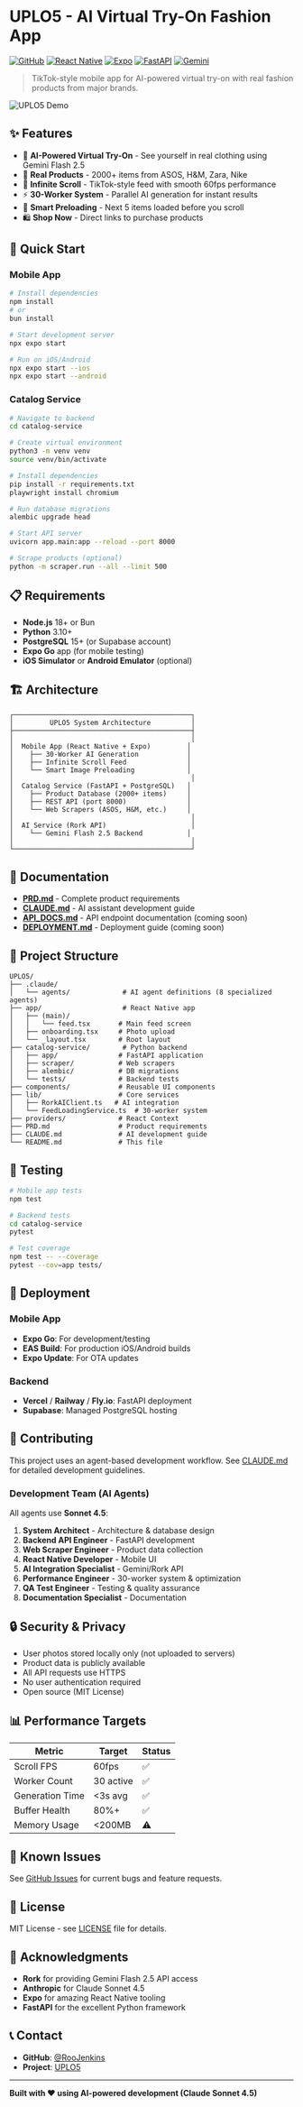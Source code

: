 # UPLO5 - AI Virtual Try-On Fashion App

[![GitHub](https://img.shields.io/github/license/RooJenkins/UPLO5)](https://github.com/RooJenkins/UPLO5)
[![React Native](https://img.shields.io/badge/React%20Native-0.74-blue)](https://reactnative.dev/)
[![Expo](https://img.shields.io/badge/Expo-SDK%2051-black)](https://expo.dev/)
[![FastAPI](https://img.shields.io/badge/FastAPI-0.110-green)](https://fastapi.tiangolo.com/)
[![Gemini](https://img.shields.io/badge/Gemini-Flash%202.5-orange)](https://ai.google.dev/)

> TikTok-style mobile app for AI-powered virtual try-on with real fashion products from major brands.

![UPLO5 Demo](https://via.placeholder.com/800x400?text=UPLO5+Virtual+Try-On+Demo)

## ✨ Features

- 🤖 **AI-Powered Virtual Try-On** - See yourself in real clothing using Gemini Flash 2.5
- 👗 **Real Products** - 2000+ items from ASOS, H&M, Zara, Nike
- 📱 **Infinite Scroll** - TikTok-style feed with smooth 60fps performance
- ⚡ **30-Worker System** - Parallel AI generation for instant results
- 🎯 **Smart Preloading** - Next 5 items loaded before you scroll
- 🛍️ **Shop Now** - Direct links to purchase products

## 🚀 Quick Start

### Mobile App

```bash
# Install dependencies
npm install
# or
bun install

# Start development server
npx expo start

# Run on iOS/Android
npx expo start --ios
npx expo start --android
```

### Catalog Service

```bash
# Navigate to backend
cd catalog-service

# Create virtual environment
python3 -m venv venv
source venv/bin/activate

# Install dependencies
pip install -r requirements.txt
playwright install chromium

# Run database migrations
alembic upgrade head

# Start API server
uvicorn app.main:app --reload --port 8000

# Scrape products (optional)
python -m scraper.run --all --limit 500
```

## 📋 Requirements

- **Node.js** 18+ or Bun
- **Python** 3.10+
- **PostgreSQL** 15+ (or Supabase account)
- **Expo Go** app (for mobile testing)
- **iOS Simulator** or **Android Emulator** (optional)

## 🏗️ Architecture

```
┌────────────────────────────────────────────┐
│         UPLO5 System Architecture          │
├────────────────────────────────────────────┤
│                                            │
│  Mobile App (React Native + Expo)         │
│    ├── 30-Worker AI Generation            │
│    ├── Infinite Scroll Feed               │
│    └── Smart Image Preloading             │
│                                            │
│  Catalog Service (FastAPI + PostgreSQL)   │
│    ├── Product Database (2000+ items)     │
│    ├── REST API (port 8000)               │
│    └── Web Scrapers (ASOS, H&M, etc.)     │
│                                            │
│  AI Service (Rork API)                     │
│    └── Gemini Flash 2.5 Backend           │
│                                            │
└────────────────────────────────────────────┘
```

## 📖 Documentation

- **[PRD.md](PRD.md)** - Complete product requirements
- **[CLAUDE.md](CLAUDE.md)** - AI assistant development guide
- **[API_DOCS.md](API_DOCS.md)** - API endpoint documentation (coming soon)
- **[DEPLOYMENT.md](DEPLOYMENT.md)** - Deployment guide (coming soon)

## 🎯 Project Structure

```
UPLO5/
├── .claude/
│   └── agents/             # AI agent definitions (8 specialized agents)
├── app/                    # React Native app
│   ├── (main)/
│   │   └── feed.tsx       # Main feed screen
│   ├── onboarding.tsx     # Photo upload
│   └── _layout.tsx        # Root layout
├── catalog-service/        # Python backend
│   ├── app/               # FastAPI application
│   ├── scraper/           # Web scrapers
│   ├── alembic/           # DB migrations
│   └── tests/             # Backend tests
├── components/            # Reusable UI components
├── lib/                   # Core services
│   ├── RorkAIClient.ts   # AI integration
│   └── FeedLoadingService.ts  # 30-worker system
├── providers/             # React Context
├── PRD.md                 # Product requirements
├── CLAUDE.md              # AI development guide
└── README.md              # This file
```

## 🧪 Testing

```bash
# Mobile app tests
npm test

# Backend tests
cd catalog-service
pytest

# Test coverage
npm test -- --coverage
pytest --cov=app tests/
```

## 🚢 Deployment

### Mobile App
- **Expo Go**: For development/testing
- **EAS Build**: For production iOS/Android builds
- **Expo Update**: For OTA updates

### Backend
- **Vercel** / **Railway** / **Fly.io**: FastAPI deployment
- **Supabase**: Managed PostgreSQL hosting

## 🤝 Contributing

This project uses an agent-based development workflow. See [CLAUDE.md](CLAUDE.md) for detailed development guidelines.

### Development Team (AI Agents)

All agents use **Sonnet 4.5**:

1. **System Architect** - Architecture & database design
2. **Backend API Engineer** - FastAPI development
3. **Web Scraper Engineer** - Product data collection
4. **React Native Developer** - Mobile UI
5. **AI Integration Specialist** - Gemini/Rork API
6. **Performance Engineer** - 30-worker system & optimization
7. **QA Test Engineer** - Testing & quality assurance
8. **Documentation Specialist** - Documentation

## 🔒 Security & Privacy

- User photos stored locally only (not uploaded to servers)
- Product data is publicly available
- All API requests use HTTPS
- No user authentication required
- Open source (MIT License)

## 📊 Performance Targets

| Metric | Target | Status |
|--------|--------|--------|
| Scroll FPS | 60fps | ✅ |
| Worker Count | 30 active | ✅ |
| Generation Time | <3s avg | ✅ |
| Buffer Health | 80%+ | ✅ |
| Memory Usage | <200MB | ⚠️ |

## 🐛 Known Issues

See [GitHub Issues](https://github.com/RooJenkins/UPLO5/issues) for current bugs and feature requests.

## 📝 License

MIT License - see [LICENSE](LICENSE) file for details.

## 🙏 Acknowledgments

- **Rork** for providing Gemini Flash 2.5 API access
- **Anthropic** for Claude Sonnet 4.5
- **Expo** for amazing React Native tooling
- **FastAPI** for the excellent Python framework

## 📞 Contact

- **GitHub**: [@RooJenkins](https://github.com/RooJenkins)
- **Project**: [UPLO5](https://github.com/RooJenkins/UPLO5)

---

**Built with ❤️ using AI-powered development (Claude Sonnet 4.5)**

